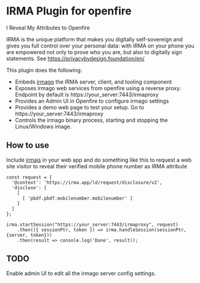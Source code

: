 # IRMA Plugin for openfire

I Reveal My Attributes to Openfire

IRMA is the unique platform that makes you digitally self-sovereign and gives you full control over your personal data: with IRMA on your phone you are empowered not only to prove who you are, but also to digitally sign statements. See https://privacybydesign.foundation/en/

This plugin does the following:

* Embeds [irmago](https://github.com/privacybydesign/irmago) the IRMA server, client, and tooling component
* Exposes irmago web services from openfire using a reverse proxy. Endpoint by default is https://your_server:7443/irmaproxy
* Provides an Admin UI in Openfire to configure irmago settings
* Provides a demo web page to test your setup. Go to  https://your_server:7443/irmaproxy
* Controls the irmago binary process, starting and stopping the Linux/Windows image.

## How to use

Include [irmajs](https://github.com/privacybydesign/irmajs) in your web app and do something like this to request a web site visitor to reveal their verified mobile phone number as IRMA attribute

```
const request = {
  '@context': 'https://irma.app/ld/request/disclosure/v2',
  'disclose': [
    [
      [ 'pbdf.pbdf.mobilenumber.mobilenumber' ]
    ]
  ]
};

irma.startSession("https://your_server:7443/irmaproxy", request)
    .then(({ sessionPtr, token }) => irma.handleSession(sessionPtr, {server, token}))
    .then(result => console.log('Done', result));
```

## TODO
Enable admin UI to edit all the irmago server config settings.
